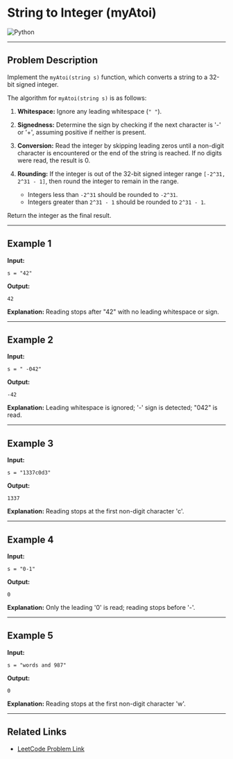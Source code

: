 # String to Integer (myAtoi)

![Python](https://img.shields.io/badge/Python-3776AB?style=for-the-badge&logo=python&logoColor=white)

---

## Problem Description

Implement the `myAtoi(string s)` function, which converts a string to a 32-bit signed integer.

The algorithm for `myAtoi(string s)` is as follows:

1. **Whitespace:** Ignore any leading whitespace (`" "`).
2. **Signedness:** Determine the sign by checking if the next character is '-' or '+', assuming positive if neither is present.
3. **Conversion:** Read the integer by skipping leading zeros until a non-digit character is encountered or the end of the string is reached. If no digits were read, the result is 0.
4. **Rounding:** If the integer is out of the 32-bit signed integer range `[-2^31, 2^31 - 1]`, then round the integer to remain in the range.

   * Integers less than `-2^31` should be rounded to `-2^31`.
   * Integers greater than `2^31 - 1` should be rounded to `2^31 - 1`.

Return the integer as the final result.

---

## Example 1

**Input:**

```
s = "42"
```

**Output:**

```
42
```

**Explanation:** Reading stops after "42" with no leading whitespace or sign.

---

## Example 2

**Input:**

```
s = " -042"
```

**Output:**

```
-42
```

**Explanation:** Leading whitespace is ignored; '-' sign is detected; "042" is read.

---

## Example 3

**Input:**

```
s = "1337c0d3"
```

**Output:**

```
1337
```

**Explanation:** Reading stops at the first non-digit character 'c'.

---

## Example 4

**Input:**

```
s = "0-1"
```

**Output:**

```
0
```

**Explanation:** Only the leading '0' is read; reading stops before '-'.

---

## Example 5

**Input:**

```
s = "words and 987"
```

**Output:**

```
0
```

**Explanation:** Reading stops at the first non-digit character 'w'.

---

## Related Links

* [LeetCode Problem Link](https://leetcode.com/problems/string-to-integer-atoi/)
